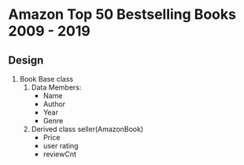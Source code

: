 # Amazon Top 50 Bestselling Books 2009 - 2019

##  Design
1. Book Base class
    1. Data Members: 
        * Name
        * Author
        * Year
        * Genre
    2. Derived class seller(AmazonBook)
        * Price
        * user rating
        * reviewCnt